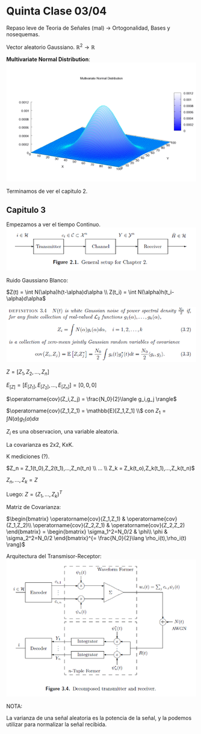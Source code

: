 # Quinta Clase 03/04

Repaso leve de Teoria de Señales (mal) -> Ortogonalidad, Bases y nosequemas.

Vector aleatorio Gaussiano. $\mathbb{R}^2 \to \mathbb{R}$

**Multivariate Normal Distribution**:
![Multivariante Normal Gaussiana](Imagenes/image-2.png)

Terminamos de ver el capitulo 2.

## Capitulo 3

Empezamos a ver el tiempo Continuo.
![Transmisor-Receptor (continua)](Imagenes/image-3.png)

Ruido Gaussiano Blanco:

$Z(t) = \int N(\alpha)h(t-\alpha)d\alpha \\ Z(t_i) = \int N(\alpha)h(t_i-\alpha)d\alpha$

![alt text](Imagenes/image-4.png)

$Z = [Z_1,Z_2,...,Z_n]$

$E_{[Z]}=[E_{[Z_1]},E_{[Z_2]},...,E_{[Z_n]}] = [0,0,0]$

$\operatorname{cov}(Z_i,Z_j) = \frac{N_0}{2}\langle g_i,g_j \rangle$

$\operatorname{cov}(Z_1,Z_1) = \mathbb{E}[Z_1,Z_1] \\$ con $Z_1 = \int N(\alpha)g_1(\alpha)d\alpha$

$Z_i$ es una observacion, una variable aleatoria.

La covarianza es 2x2, KxK.

K mediciones (?).

$Z_n = Z_1(t_0),Z_2(t_1),...,Z_n(t_n) \\ ... \\ Z_k = Z_k(t_o),Z_k(t_1),...,Z_k(t_n)$

$Z_n,...,Z_k = Z$

Luego: $Z = (Z_1,...,Z_k)^T$

Matriz de Covarianza:

$\begin{bmatrix}
    \operatorname{cov}(Z_1,Z_1) & \operatorname{cov}(Z_1,Z_2)\\
    \operatorname{cov}(Z_2,Z_1) & \operatorname{cov}(Z_2,Z_2)
\end{bmatrix} = \begin{bmatrix}
    \sigma_1^2=N_0/2 & \phi\\
    \phi & \sigma_2^2=N_0/2
\end{bmatrix}^{= \frac{N_0}{2}\lang \rho_i(t),\rho_i(t) \rang}$

Arquitectura del Transmisor-Receptor:
![alt text](Imagenes/image-5.png)

NOTA:

La varianza de una señal aleatoria es la potencia de la señal, y la podemos utilizar para normalizar la señal recibida.
